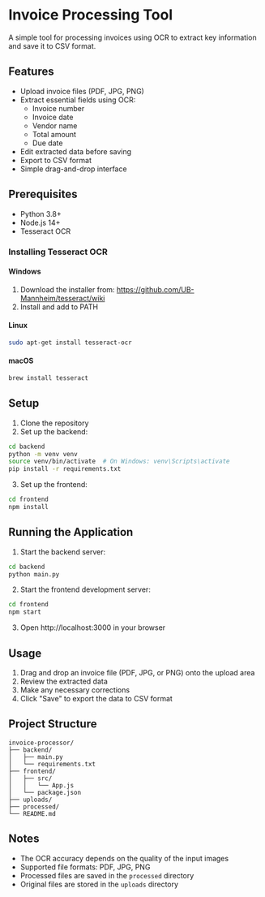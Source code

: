 # Invoice Processing Tool

A simple tool for processing invoices using OCR to extract key information and save it to CSV format.

## Features

- Upload invoice files (PDF, JPG, PNG)
- Extract essential fields using OCR:
  * Invoice number
  * Invoice date
  * Vendor name
  * Total amount
  * Due date
- Edit extracted data before saving
- Export to CSV format
- Simple drag-and-drop interface

## Prerequisites

- Python 3.8+
- Node.js 14+
- Tesseract OCR

### Installing Tesseract OCR

#### Windows
1. Download the installer from: https://github.com/UB-Mannheim/tesseract/wiki
2. Install and add to PATH

#### Linux
```bash
sudo apt-get install tesseract-ocr
```

#### macOS
```bash
brew install tesseract
```

## Setup

1. Clone the repository
2. Set up the backend:
```bash
cd backend
python -m venv venv
source venv/bin/activate  # On Windows: venv\Scripts\activate
pip install -r requirements.txt
```

3. Set up the frontend:
```bash
cd frontend
npm install
```

## Running the Application

1. Start the backend server:
```bash
cd backend
python main.py
```

2. Start the frontend development server:
```bash
cd frontend
npm start
```

3. Open http://localhost:3000 in your browser

## Usage

1. Drag and drop an invoice file (PDF, JPG, or PNG) onto the upload area
2. Review the extracted data
3. Make any necessary corrections
4. Click "Save" to export the data to CSV format

## Project Structure

```
invoice-processor/
├── backend/
│   ├── main.py
│   └── requirements.txt
├── frontend/
│   ├── src/
│   │   └── App.js
│   └── package.json
├── uploads/
├── processed/
└── README.md
```

## Notes

- The OCR accuracy depends on the quality of the input images
- Supported file formats: PDF, JPG, PNG
- Processed files are saved in the `processed` directory
- Original files are stored in the `uploads` directory 